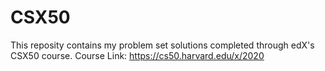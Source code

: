 # CSX50
This reposity contains my problem set solutions completed through edX's CSX50 course.
Course Link: https://cs50.harvard.edu/x/2020

